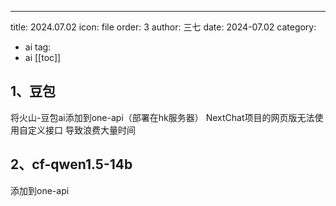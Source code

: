 ---
title: 2024.07.02
icon: file
order: 3
author: 三七
date: 2024-07.02
category:
  - ai
tag:
  - ai
[[toc]]

## 1、豆包
将火山-豆包ai添加到one-api（部署在hk服务器）
NextChat项目的网页版无法使用自定义接口
导致浪费大量时间
## 2、cf-qwen1.5-14b
添加到one-api